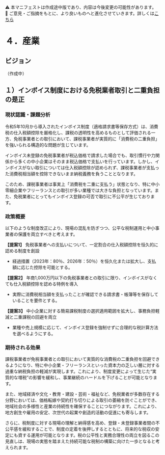 ⚠️ 本マニフェストは作成途中版であり、内容は今後変更の可能性があります。  
💬 ご意見・ご指摘をもとに、より良いものへと進化させていきます。詳しくは[こちら](README.md#このマニフェスト自身もみんなの知恵を集めて改善していきます)

# ４．産業

## ビジョン

（作成中）

## １）インボイス制度における免税業者取引と二重負担の是正

### 現状認識・課題分析

令和5年10月から導入されたインボイス制度（適格請求書等保存方式）は、消費税の仕入税額控除を厳格化し、課税の透明性を高めるものとして評価される一方、免税事業者との取引において、課税事業者が実質的に「消費税の二重負担」を強いられる構造的な問題が生じています。

インボイス未登録の免税事業者が税込価格で請求した場合でも、取引慣行や力関係から多くの中小企業はそのまま税込価格で支払いを行っています。しかし、インボイスがない取引については仕入税額控除が認められず、課税事業者が支払った消費税相当額を控除できないまま納税義務を負うこととなります。

このため、課税事業者は事実上「消費税を二重に支払う」状態となり、特に中小零細企業やフリーランスとの取引が多い業種では大きな負担となっています。また、免税業者にとってもインボイス登録の可否で取引に不公平が生じております。

### 政策概要

以下のような制度改正により、現場の混乱を防ぎつつ、公平な税制運用と中小事業者の保護を両立すべきと考えます。

**【提案1】**
免税事業者への支払いについて、一定割合の仕入税額控除を恒久的に認める制度を創設
- 経過措置（2023年：80％、2026年：50％）を恒久化または拡大し、支払額に応じた控除を可能とする。

**【提案2】**
年商1,000万円以下の免税事業者との取引に限り、インボイスがなくても仕入税額控除を認める特例を導入
- 実際に消費税相当額を支払ったことが確認できる請求書・帳簿等を保存していることを要件とする。

**【提案3】**
中小企業に対する簡易課税制度の選択適用範囲を拡大し、事務負担軽減と二重課税の回避を両立
- 業種や売上規模に応じて、インボイス登録を強制せずに合理的な税計算方法を選べるようにする。

### 期待される効果

課税事業者が免税事業者との取引において実質的な消費税の二重負担を回避できるようになり、特に中小企業・フリーランスといった資本力の乏しい層に対する過重な納税負担の軽減が実現します。これにより、制度変更によって生じた“実質的な増税”の影響を緩和し、事業継続のハードルを下げることが可能となります。

また、地域経済や文化・教育・建設・芸術・福祉など、免税業者が多数存在する分野においては、価格転嫁や契約打ち切りによる取引の萎縮を防ぐことができ、地域社会の多様性と産業の持続性を確保することにつながります。これにより、地方創生や雇用の安定、次世代の起業や創造的活動の促進にも寄与します。

さらに、税制度に対する現場の理解と納得感を高め、登録・未登録事業者間の不公平感を緩和することで、制度の定着を後押しするとともに、将来的な税収の安定にも資する運用が可能となります。税の公平性と実務合理性の両立を図るこの見直しは、現場の実態を踏まえた持続可能な税制の構築に向けた一歩となると考えられます。